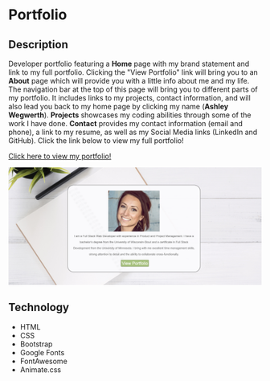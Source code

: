 # Portfolio
## Description
Developer portfolio featuring a **Home** page with my brand statement and link to my full portfolio. Clicking the "View Portfolio" link will bring you to an **About** page which will provide you with a little info about me and my life. The navigation bar at the top of this page will bring you to different parts of my portfolio. It includes links to my projects, contact information, and will also lead you back to my home page by clicking my name (**Ashley Wegwerth**). **Projects** showcases my coding abilities through some of the work I have done. **Contact** provides my contact information (email and phone), a link to my resume, as well as my Social Media links (LinkedIn and GitHub). Click the link below to view my full portfolio!

[Click here to view my portfolio!](https://ashleyw27.github.io/updated_portfolio/home.html)

![portfolio](assets/images/portfolio.png)

## Technology
* HTML
* CSS
* Bootstrap
* Google Fonts
* FontAwesome
* Animate.css
